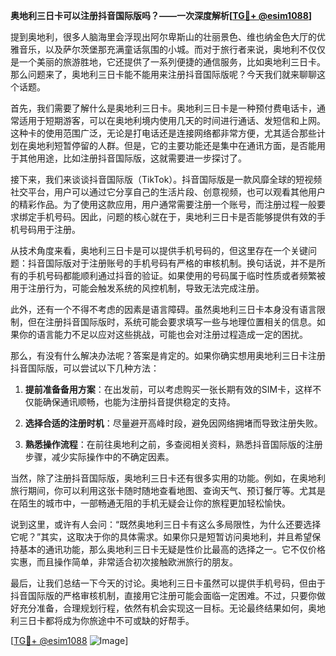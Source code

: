 **奥地利三日卡可以注册抖音国际版吗？——一次深度解析[[TG💪+ @esim1088](https://t.me/s/esim1088)]**

提到奥地利，很多人脑海里会浮现出阿尔卑斯山的壮丽景色、维也纳金色大厅的优雅音乐，以及萨尔茨堡那充满童话氛围的小城。而对于旅行者来说，奥地利不仅仅是一个美丽的旅游胜地，它还提供了一系列便捷的通信服务，比如奥地利三日卡。那么问题来了，奥地利三日卡能不能用来注册抖音国际版呢？今天我们就来聊聊这个话题。

首先，我们需要了解什么是奥地利三日卡。奥地利三日卡是一种预付费电话卡，通常适用于短期游客，可以在奥地利境内使用几天的时间进行通话、发短信和上网。这种卡的使用范围广泛，无论是打电话还是连接网络都非常方便，尤其适合那些计划在奥地利短暂停留的人群。但是，它的主要功能还是集中在通讯方面，是否能用于其他用途，比如注册抖音国际版，这就需要进一步探讨了。

接下来，我们来谈谈抖音国际版（TikTok）。抖音国际版是一款风靡全球的短视频社交平台，用户可以通过它分享自己的生活片段、创意视频，也可以观看其他用户的精彩作品。为了使用这款应用，用户通常需要注册一个账号，而注册过程一般要求绑定手机号码。因此，问题的核心就在于，奥地利三日卡是否能够提供有效的手机号码用于注册。

从技术角度来看，奥地利三日卡是可以提供手机号码的，但这里存在一个关键问题：抖音国际版对于注册账号的手机号码有严格的审核机制。换句话说，并不是所有的手机号码都能顺利通过抖音的验证。如果使用的号码属于临时性质或者频繁被用于注册行为，可能会触发系统的风控机制，导致无法完成注册。

此外，还有一个不得不考虑的因素是语言障碍。虽然奥地利三日卡本身没有语言限制，但在注册抖音国际版时，系统可能会要求填写一些与地理位置相关的信息。如果你的语言能力不足以应对这些挑战，可能也会对注册过程造成一定的困扰。

那么，有没有什么解决办法呢？答案是肯定的。如果你确实想用奥地利三日卡注册抖音国际版，可以尝试以下几种方法：

1. **提前准备备用方案**：在出发前，可以考虑购买一张长期有效的SIM卡，这样不仅能确保通讯顺畅，也能为注册抖音提供稳定的支持。
   
2. **选择合适的注册时机**：尽量避开高峰时段，避免因网络拥堵而导致注册失败。

3. **熟悉操作流程**：在前往奥地利之前，多查阅相关资料，熟悉抖音国际版的注册步骤，减少实际操作中的不确定因素。

当然，除了注册抖音国际版，奥地利三日卡还有很多实用的功能。例如，在奥地利旅行期间，你可以利用这张卡随时随地查看地图、查询天气、预订餐厅等。尤其是在陌生的城市中，一部畅通无阻的手机无疑会让你的旅程更加轻松愉快。

说到这里，或许有人会问：“既然奥地利三日卡有这么多局限性，为什么还要选择它呢？”其实，这取决于你的具体需求。如果你只是短暂访问奥地利，并且希望保持基本的通讯功能，那么奥地利三日卡无疑是性价比最高的选择之一。它不仅价格实惠，而且操作简单，非常适合初次接触欧洲旅行的朋友。

最后，让我们总结一下今天的讨论。奥地利三日卡虽然可以提供手机号码，但由于抖音国际版的严格审核机制，直接用它注册可能会面临一定困难。不过，只要你做好充分准备，合理规划行程，依然有机会实现这一目标。无论最终结果如何，奥地利三日卡都将成为你旅途中不可或缺的好帮手。

[[TG💪+ @esim1088](https://t.me/s/esim1088) ![Image](https://i.postimg.cc/4NQfJmqS/Snipaste-2025-05-13-00-14-12.png)]